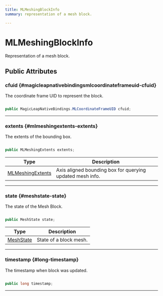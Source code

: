 ```yaml
---
title: MLMeshingBlockInfo
summary: representation of a mesh block. 

---
```


# MLMeshingBlockInfo




Representation of a mesh block.   





## Public Attributes

### cfuid {#magicleapnativebindingsmlcoordinateframeuid-cfuid}

The coordinate frame UID to represent the block. 

```csharp

public MagicLeapNativeBindings.MLCoordinateFrameUID cfuid;

```






-----------

### extents {#mlmeshingextents-extents}

The extents of the bounding box. 

```csharp

public MLMeshingExtents extents;

```

| Type | Description  | 
|--|--|
| [MLMeshingExtents](/versioned_docs/version-31-Aug-2023/unity-api/api/UnityEngine.XR.MagicLeap/MeshingSubsystem/Extensions/MLMeshing/NativeBindings/UnityEngine.XR.MagicLeap.MeshingSubsystem.Extensions.MLMeshing.NativeBindings.MLMeshingExtents.md) | Axis aligned bounding box for querying updated mesh info.  |





-----------

### state {#meshstate-state}

The state of the Mesh Block. 

```csharp

public MeshState state;

```

| Type | Description  | 
|--|--|
| [MeshState](/versioned_docs/version-31-Aug-2023/unity-api/api/UnityEngine.XR.MagicLeap/MeshingSubsystem/Extensions/MLMeshing/UnityEngine.XR.MagicLeap.MeshingSubsystem.Extensions.MLMeshing.md#enums-meshstate) | State of a block mesh.  |





-----------

### timestamp {#long-timestamp}

The timestamp when block was updated. 

```csharp

public long timestamp;

```






-----------


